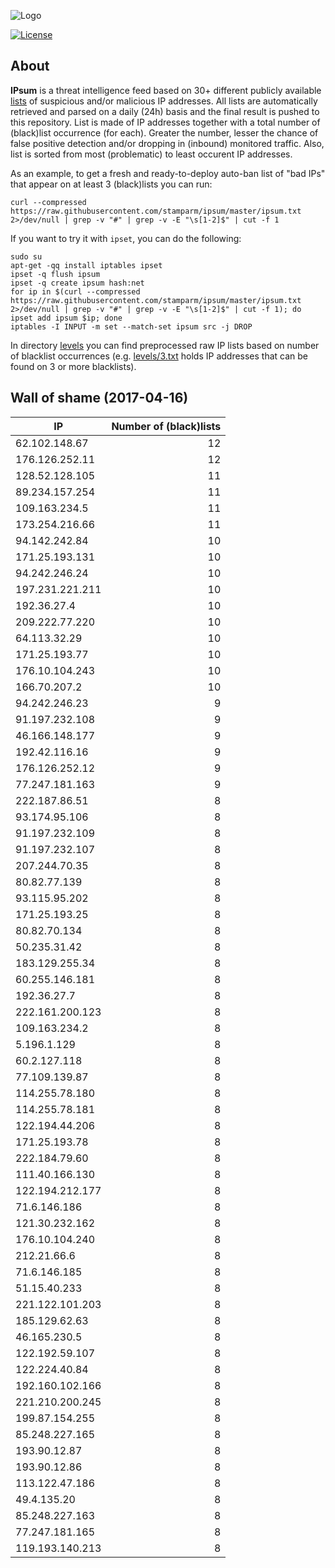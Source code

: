 ![Logo](logo.png)

[![License](https://img.shields.io/badge/license-Public_domain-red.svg)](https://wiki.creativecommons.org/wiki/Public_domain)

About
----

**IPsum** is a threat intelligence feed based on 30+ different publicly available [lists](https://github.com/stamparm/maltrail) of suspicious and/or malicious IP addresses. All lists are automatically retrieved and parsed on a daily (24h) basis and the final result is pushed to this repository. List is made of IP addresses together with a total number of (black)list occurrence (for each). Greater the number, lesser the chance of false positive detection and/or dropping in (inbound) monitored traffic. Also, list is sorted from most (problematic) to least occurent IP addresses.

As an example, to get a fresh and ready-to-deploy auto-ban list of "bad IPs" that appear on at least 3 (black)lists you can run:

```
curl --compressed https://raw.githubusercontent.com/stamparm/ipsum/master/ipsum.txt 2>/dev/null | grep -v "#" | grep -v -E "\s[1-2]$" | cut -f 1
```

If you want to try it with `ipset`, you can do the following:

```
sudo su
apt-get -qq install iptables ipset
ipset -q flush ipsum
ipset -q create ipsum hash:net
for ip in $(curl --compressed https://raw.githubusercontent.com/stamparm/ipsum/master/ipsum.txt 2>/dev/null | grep -v "#" | grep -v -E "\s[1-2]$" | cut -f 1); do ipset add ipsum $ip; done
iptables -I INPUT -m set --match-set ipsum src -j DROP
```

In directory [levels](levels) you can find preprocessed raw IP lists based on number of blacklist occurrences (e.g. [levels/3.txt](levels/3.txt) holds IP addresses that can be found on 3 or more blacklists).

Wall of shame (2017-04-16)
----

|IP|Number of (black)lists|
|---|--:|
62.102.148.67|12
176.126.252.11|12
128.52.128.105|11
89.234.157.254|11
109.163.234.5|11
173.254.216.66|11
94.142.242.84|10
171.25.193.131|10
94.242.246.24|10
197.231.221.211|10
192.36.27.4|10
209.222.77.220|10
64.113.32.29|10
171.25.193.77|10
176.10.104.243|10
166.70.207.2|10
94.242.246.23|9
91.197.232.108|9
46.166.148.177|9
192.42.116.16|9
176.126.252.12|9
77.247.181.163|9
222.187.86.51|8
93.174.95.106|8
91.197.232.109|8
91.197.232.107|8
207.244.70.35|8
80.82.77.139|8
93.115.95.202|8
171.25.193.25|8
80.82.70.134|8
50.235.31.42|8
183.129.255.34|8
60.255.146.181|8
192.36.27.7|8
222.161.200.123|8
109.163.234.2|8
5.196.1.129|8
60.2.127.118|8
77.109.139.87|8
114.255.78.180|8
114.255.78.181|8
122.194.44.206|8
171.25.193.78|8
222.184.79.60|8
111.40.166.130|8
122.194.212.177|8
71.6.146.186|8
121.30.232.162|8
176.10.104.240|8
212.21.66.6|8
71.6.146.185|8
51.15.40.233|8
221.122.101.203|8
185.129.62.63|8
46.165.230.5|8
122.192.59.107|8
122.224.40.84|8
192.160.102.166|8
221.210.200.245|8
199.87.154.255|8
85.248.227.165|8
193.90.12.87|8
193.90.12.86|8
113.122.47.186|8
49.4.135.20|8
85.248.227.163|8
77.247.181.165|8
119.193.140.213|8
